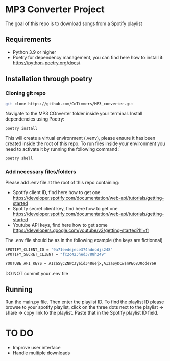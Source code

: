 # MP3 Converter Project
The goal of this repo is to download songs from a Spotify playlist

## Requirements
- Python 3.9 or higher
- Poetry for dependency management, you can find here how to install it: https://python-poetry.org/docs/

## Installation through poetry

### Cloning git repo
```bash
git clone https://github.com/CoTimmers/MP3_converter.git
```
Navigate to the MP3 COnverter folder inside your terminal. Install dependencies using Poetry:
```bash
poetry install
```
This will create a virtual environment (.venv), please ensure it has been created inside the root of this repo.
To run files inside your environment you need to activate it by running the following command : 
```bash
poetry shell
```
### Add necessary files/folders
Please add .env file at the root of this repo containing: 
- Spotify client ID, find here how to get one https://developer.spotify.com/documentation/web-api/tutorials/getting-started
- Spotify secret client key, find here how to get one https://developer.spotify.com/documentation/web-api/tutorials/getting-started
- Youtube API keys, find here how to get some https://developers.google.com/youtube/v3/getting-started?hl=fr
  
The .env file should be as in the following example (the keys are fictionnal)

```bash
SPOTIFY_CLIENT_ID = "9a71eedejece374hdncdjs248"
SPOTIFY_SECRET_CLIENT = "fc2c423hed3788h249"

YOUTUBE_API_KEYS = AIzaSyCZNWcJyeid348uejx,AIzaSyDCwsmPE68J0odeY6H
```
DO NOT commit your .env file  
## Running

Run the main.py file. 
Then enter the playlist ID. To find the playlist ID please browse to your spotify playlist, click on the three dots next to the playlist -> share -> copy link to the playlist. Paste that in the Spotify playlist ID field.







# TO DO
- Improve user interface
- Handle multiple downloads

